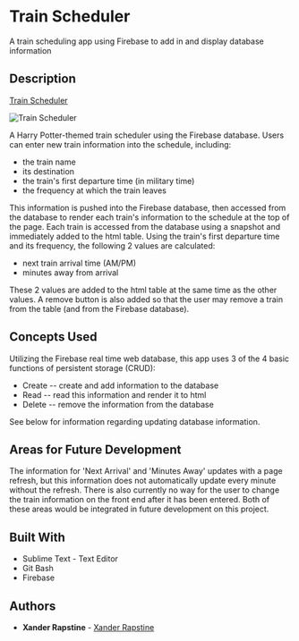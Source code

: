 # Train Scheduler

A train scheduling app using Firebase to add in and display database information

## Description

[Train Scheduler](https://xandromus.github.io/train-scheduler/public/index.html)

![Train Scheduler](https://xandromus.github.io/responsive-portfolio/assets/images/train.png)

A Harry Potter-themed train scheduler using the Firebase database. Users can enter new train information into the schedule, including:

- the train name
- its destination
- the train's first departure time (in military time)
- the frequency at which the train leaves

This information is pushed into the Firebase database, then accessed from the database to render each train's information to the schedule at the top of the page. Each train is accessed from the database using a snapshot and immediately added to the html table. Using the train's first departure time and its frequency, the following 2 values are calculated:

- next train arrival time (AM/PM)
- minutes away from arrival

These 2 values are added to the html table at the same time as the other values. A remove button is also added so that the user may remove a train from the table (and from the Firebase database).

## Concepts Used

Utilizing the Firebase real time web database, this app uses 3 of the 4 basic functions of persistent storage (CRUD):

- Create -- create and add information to the database
- Read -- read this information and render it to html
- Delete -- remove the information from the database

See below for information regarding updating database information.

## Areas for Future Development

The information for 'Next Arrival' and 'Minutes Away' updates with a page refresh, but this information does not automatically update every minute without the refresh. There is also currently no way for the user to change the train information on the front end after it has been entered. Both of these areas would be integrated in future development on this project.

## Built With

- Sublime Text - Text Editor
- Git Bash
- Firebase

## Authors

- **Xander Rapstine** - [Xander Rapstine](https://github.com/Xandromus)